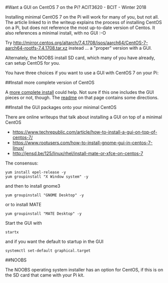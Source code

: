 #Want a GUI on CentOS 7 on the Pi?
ACIT3620 - BCIT - Winter 2018

Installing minimal CentOS 7 on the Pi will work for many of you, but not all.
The article linked to in the writeup explains the process of installing CentOS on a Pi,
but does not reference the most up-to-date version of Centos.
It also references a minimal install, with no GUI :-O

Try
http://mirror.centos.org/altarch/7.4.1708/isos/aarch64/CentOS-7-aarch64-rootfs-7.4.1708.tar.xz
instead ... a "proper" version with a GUI.

Alternately, the NOOBS install SD card, which many of you have already, can
setup CentOS for you.

You have three choices if you want to use a GUI with CentOS 7 on your Pi:

##Install more complete version of CentOS

A [more complete install](http://mirror.centos.org/altarch/7/isos/aarch64/CentOS-7-aarch64.img.xz) 
could help. Not sure if this one includes the
GUI pieces or not, though. The [readme](http://mirror.centos.org/altarch/7/isos/aarch64/ReadMe.txt) 
on that page contains some directions.

##Install the GUI packages onto your minimal CentOS

There are online writeups that talk about installing a GUI on top
of a minimal CentOS

- https://www.techrepublic.com/article/how-to-install-a-gui-on-top-of-centos-7/
- https://www.rootusers.com/how-to-install-gnome-gui-in-centos-7-linux/
- http://jensd.be/125/linux/rhel/install-mate-or-xfce-on-centos-7

The consensus:

    yum install epel-release -y
    yum groupinstall "X Window system" -y

and then to install gnome3

    yum groupinstall "GNOME Desktop" -y

or to install MATE

    yum groupinstall "MATE Desktop" -y

Start the GUI with

    startx

and if you want the default to startup in the GUI

    systemctl set-default graphical.target

##NOOBS

The NOOBS operating system installer has an option for CentOS, if this
is on the SD card that came with your Pi kit.
